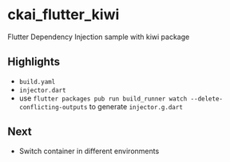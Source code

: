 # ckai_flutter_kiwi

Flutter Dependency Injection sample with kiwi package

## Highlights

- `build.yaml`
- `injector.dart`
- use `flutter packages pub run build_runner watch --delete-conflicting-outputs` to generate `injector.g.dart`

## Next

- Switch container in different environments